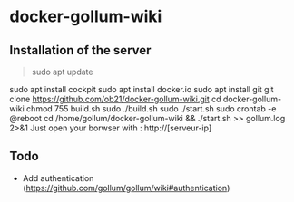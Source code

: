 # docker-gollum-wiki

## Installation of the server

> sudo apt update

sudo apt install cockpit
sudo apt install docker.io
sudo apt install git
git clone https://github.com/ob21/docker-gollum-wiki.git
cd docker-gollum-wiki
chmod 755 build.sh
sudo ./build.sh
sudo ./start.sh
sudo crontab -e
  @reboot cd /home/gollum/docker-gollum-wiki && ./start.sh >> gollum.log 2>&1
Just open your borwser with : http://[serveur-ip]

## Todo
- Add authentication (https://github.com/gollum/gollum/wiki#authentication)


